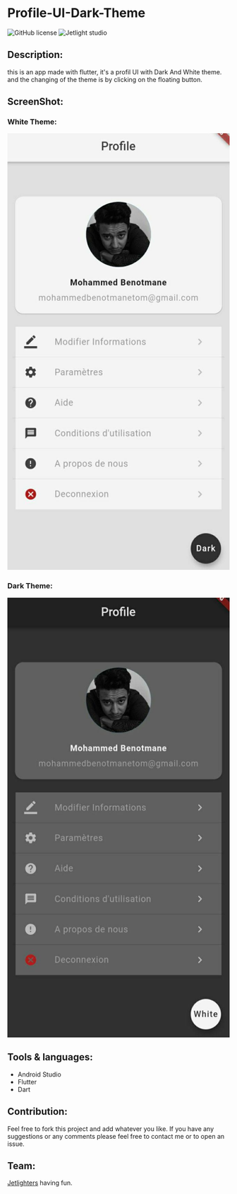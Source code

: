 # Profile-UI-Dark-Theme

![GitHub license](https://img.shields.io/github/license/Mohammed-Benotmane/Tower-Defense-Game.svg)
![Jetlight studio](https://img.shields.io/badge/Made%20by-Jetlight%20studio-blue.svg?color=082544)

## Description:
this is an app made with flutter, it's a profil UI with Dark And White theme.
and the changing of the theme is by clicking on the floating button.

## ScreenShot:
### White Theme:
<img src="Screenshot/white.jpg" />

### Dark Theme:
<img src="Screenshot/dark.jpg" />

## Tools & languages:
* Android Studio
* Flutter
* Dart

## Contribution:
Feel free to fork this project and add whatever you like. If you have any suggestions or any comments please feel free to contact me or to open an issue.

## Team:
[Jetlighters](https://github.com/JetLightStudio) having fun.

